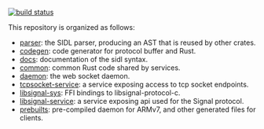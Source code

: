 [![build status](https://git.kaiostech.com/KaiOS/sidl/badges/master/build.svg)](https://git.kaiostech.com/KaiOS/sidl/commits/master)

This repository is organized as follows:
- [parser](./parser): the SIDL parser, producing an AST that is reused by other crates.
- [codegen](./codegen): code generator for protocol buffer and Rust.
- [docs](./docs): documentation of the sidl syntax.
- [common](./common): common Rust code shared by services.
- [daemon](./daemon): the web socket daemon.
- [tcpsocket-service](./tcpsocket-service): a service exposing access to tcp socket endpoints.
- [libsignal-sys](./libsignal-sys): FFI bindings to libsignal-protocol-c.
- [libsignal-service](./libsignal-service): a service exposing api used for the Signal protocol.
- [prebuilts](./prebuilts): pre-compiled daemon for ARMv7, and other generated files for clients.
